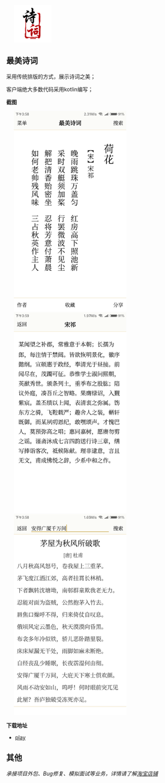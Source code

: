 
<img src="https://github.com/VinsonGuo/android-poetry/blob/master/art/logo.png" width="100" hspace="20" /> <br/>

## 最美诗词

采用传统排版的方式，展示诗词之美；

客户端绝大多数代码采用kotlin编写；

**截图**

<img src="https://github.com/VinsonGuo/android-poetry/raw/master/art/shotscreen1.png" width="300" hspace="20" />
<img src="https://github.com/VinsonGuo/android-poetry/raw/master/art/shotscreen2.png" width="300" hspace="20" />
<img src="https://github.com/VinsonGuo/android-poetry/raw/master/art/shotscreen3.png" width="300" hspace="20" /><br/>

**下载地址**
* [play](https://play.google.com/store/apps/details?id=com.vinsonguo.zmsc)


## 其他

_承接项目外包、Bug修复、模拟面试等业务，详情请了解[淘宝店铺](https://m.tb.cn/h.f28Javb?sm=1030a1)_ 
